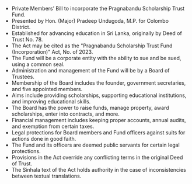 - Private Members’ Bill to incorporate the Pragnabandu Scholarship Trust Fund.
- Presented by Hon. (Major) Pradeep Undugoda, M.P. for Colombo District.
- Established for advancing education in Sri Lanka, originally by Deed of Trust No. 78.
- The Act may be cited as the "Pragnabandu Scholarship Trust Fund (Incorporation)" Act, No. of 2023.
- The Fund will be a corporate entity with the ability to sue and be sued, using a common seal.
- Administration and management of the Fund will be by a Board of Trustees.
- Membership of the Board includes the founder, government secretaries, and five appointed members.
- Aims include providing scholarships, supporting educational institutions, and improving educational skills.
- The Board has the power to raise funds, manage property, award scholarships, enter into contracts, and more.
- Financial management includes keeping proper accounts, annual audits, and exemption from certain taxes.
- Legal protections for Board members and Fund officers against suits for actions done in good faith.
- The Fund and its officers are deemed public servants for certain legal protections.
- Provisions in the Act override any conflicting terms in the original Deed of Trust.
- The Sinhala text of the Act holds authority in the case of inconsistencies between textual translations.
